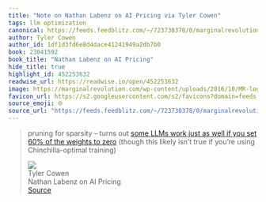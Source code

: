 ```yaml
---
title: "Note on Nathan Labenz on AI Pricing via Tyler Cowen"
tags: llm optimization
canonical: https://feeds.feedblitz.com/~/723730378/0/marginalrevolution~Nathan-Labenz-on-AI-pricing.html
author: Tyler Cowen
author_id: 1df1d3fd6e8d4dace41241949a2db7b0
book: 23041592
book_title: "Nathan Labenz on AI Pricing"
hide_title: true
highlight_id: 452253632
readwise_url: https://readwise.io/open/452253632
image: https://marginalrevolution.com/wp-content/uploads/2016/10/MR-logo-thumbnail.png
favicon_url: https://s2.googleusercontent.com/s2/favicons?domain=feeds.feedblitz.com
source_emoji: 🌐
source_url: "https://feeds.feedblitz.com/~/723730378/0/marginalrevolution~Nathan-Labenz-on-AI-pricing.html#:~:text=pruning%20for%20sparsity,using%20Chinchilla-optimal%20training%29"
---
```


> pruning for sparsity – turns out [some LLMs work just as well if you set 60% of the weights to zero](https://feeds.feedblitz.com/~/t/0/0/marginalrevolution/~https://secure-web.cisco.com/1LC_3KEJMsW1fzj626qxXR7y_MeRzdNmWKGDPriV9lmVzRK3WTgQ04W85j2rRud2nHpbGxFYfvSzjQB9B-gLPMSJyIiaG0CcUNzwNOv25HcFx9LXOONxwrn7rGGW6WhBAspIzkzSHlhVOawfo2GectTKs2enuxnvNtNKJa-6tEsVg05r6swcHtBV1F_igMj-eQmfib2hfhqV1Us7Kbm_1b41MVe-zzE_q6BiwJVA1hhAZdkX5SvTl5y1hVThwnmSmqvwdULuEgWUDuuLZt66jadKMLGlLECOXF5swruTnOyBoIVatSK_ja9AdY328idGoEL7_gM-TETwjWfkwv1AnbztrFD5LFoErxkISsNx5eI0ZW6Ay1--_EJkGBiB6g41Z709HvImk8AaGkn39gMOhD4lxfELuSizJuJ0dVbHDbIZut2T0o4_Kd_UVHMXsxSYA/https%3A%2F%2Ftwitter.com%2FAlphaSignalAI%2Fstatus%2F1610789373221474304) (though this likely isn’t true if you’re using Chinchilla-optimal training)
> <div class="quoteback-footer"><div class="quoteback-avatar"><img class="mini-favicon" src="https://s2.googleusercontent.com/s2/favicons?domain=feeds.feedblitz.com"></div><div class="quoteback-metadata"><div class="metadata-inner"><span style="display:none">FROM:</span><div aria-label="Tyler Cowen" class="quoteback-author"> Tyler Cowen</div><div aria-label="Nathan Labenz on AI Pricing" class="quoteback-title"> Nathan Labenz on AI Pricing</div></div></div><div class="quoteback-backlink"><a target="_blank" aria-label="go to the full text of this quotation" rel="noopener" href="https://feeds.feedblitz.com/~/723730378/0/marginalrevolution~Nathan-Labenz-on-AI-pricing.html#:~:text=pruning%20for%20sparsity,using%20Chinchilla-optimal%20training%29" class="quoteback-arrow"> Source</a></div></div>